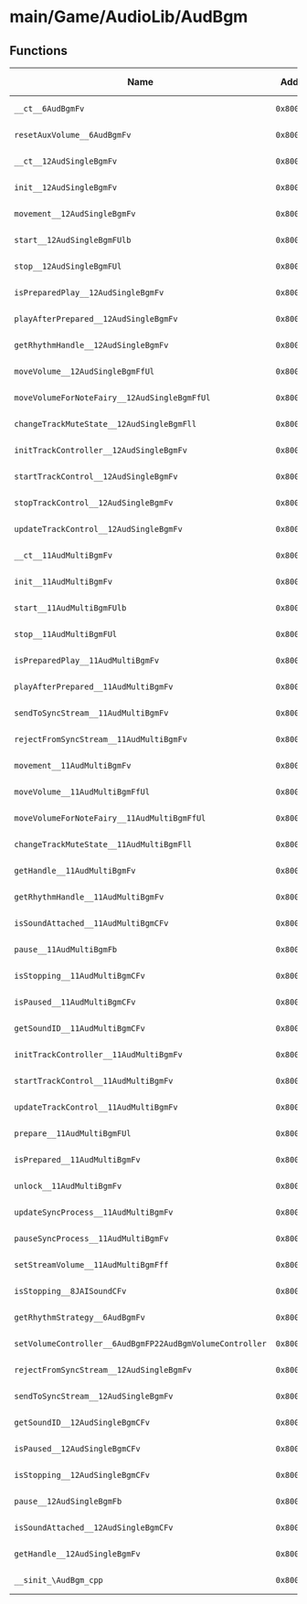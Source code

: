 # main/Game/AudioLib/AudBgm

## Functions

| Name | Address | Match % |
|------|---------|---------|
| `__ct__6AudBgmFv` | `0x8002E874` | :x: (0.0%) |
| `resetAuxVolume__6AudBgmFv` | `0x8002E8A4` | :x: (0.0%) |
| `__ct__12AudSingleBgmFv` | `0x8002E8F8` | :x: (0.0%) |
| `init__12AudSingleBgmFv` | `0x8002E978` | :x: (0.0%) |
| `movement__12AudSingleBgmFv` | `0x8002E984` | :x: (0.0%) |
| `start__12AudSingleBgmFUlb` | `0x8002E9F8` | :x: (0.0%) |
| `stop__12AudSingleBgmFUl` | `0x8002EB1C` | :x: (0.0%) |
| `isPreparedPlay__12AudSingleBgmFv` | `0x8002EB6C` | :x: (0.0%) |
| `playAfterPrepared__12AudSingleBgmFv` | `0x8002EB98` | :x: (0.0%) |
| `getRhythmHandle__12AudSingleBgmFv` | `0x8002EBB0` | :x: (0.0%) |
| `moveVolume__12AudSingleBgmFfUl` | `0x8002EBE8` | :x: (0.0%) |
| `moveVolumeForNoteFairy__12AudSingleBgmFfUl` | `0x8002EC34` | :x: (0.0%) |
| `changeTrackMuteState__12AudSingleBgmFll` | `0x8002EC80` | :x: (0.0%) |
| `initTrackController__12AudSingleBgmFv` | `0x8002EDA0` | :x: (0.0%) |
| `startTrackControl__12AudSingleBgmFv` | `0x8002EDC8` | :x: (0.0%) |
| `stopTrackControl__12AudSingleBgmFv` | `0x8002EE20` | :x: (0.0%) |
| `updateTrackControl__12AudSingleBgmFv` | `0x8002EE74` | :x: (0.0%) |
| `__ct__11AudMultiBgmFv` | `0x8002EED4` | :x: (0.0%) |
| `init__11AudMultiBgmFv` | `0x8002EF88` | :x: (0.0%) |
| `start__11AudMultiBgmFUlb` | `0x8002EFE8` | :x: (0.0%) |
| `stop__11AudMultiBgmFUl` | `0x8002F060` | :x: (0.0%) |
| `isPreparedPlay__11AudMultiBgmFv` | `0x8002F0CC` | :x: (0.0%) |
| `playAfterPrepared__11AudMultiBgmFv` | `0x8002F0D0` | :x: (0.0%) |
| `sendToSyncStream__11AudMultiBgmFv` | `0x8002F0DC` | :x: (0.0%) |
| `rejectFromSyncStream__11AudMultiBgmFv` | `0x8002F1D8` | :x: (0.0%) |
| `movement__11AudMultiBgmFv` | `0x8002F238` | :x: (0.0%) |
| `moveVolume__11AudMultiBgmFfUl` | `0x8002F35C` | :x: (0.0%) |
| `moveVolumeForNoteFairy__11AudMultiBgmFfUl` | `0x8002F3B4` | :x: (0.0%) |
| `changeTrackMuteState__11AudMultiBgmFll` | `0x8002F40C` | :x: (0.0%) |
| `getHandle__11AudMultiBgmFv` | `0x8002F60C` | :x: (0.0%) |
| `getRhythmHandle__11AudMultiBgmFv` | `0x8002F614` | :x: (0.0%) |
| `isSoundAttached__11AudMultiBgmCFv` | `0x8002F61C` | :x: (0.0%) |
| `pause__11AudMultiBgmFb` | `0x8002F62C` | :x: (0.0%) |
| `isStopping__11AudMultiBgmCFv` | `0x8002F648` | :x: (0.0%) |
| `isPaused__11AudMultiBgmCFv` | `0x8002F660` | :x: (0.0%) |
| `getSoundID__11AudMultiBgmCFv` | `0x8002F688` | :x: (0.0%) |
| `initTrackController__11AudMultiBgmFv` | `0x8002F6AC` | :x: (0.0%) |
| `startTrackControl__11AudMultiBgmFv` | `0x8002F6D4` | :x: (0.0%) |
| `updateTrackControl__11AudMultiBgmFv` | `0x8002F72C` | :x: (0.0%) |
| `prepare__11AudMultiBgmFUl` | `0x8002F780` | :x: (0.0%) |
| `isPrepared__11AudMultiBgmFv` | `0x8002F900` | :x: (0.0%) |
| `unlock__11AudMultiBgmFv` | `0x8002F964` | :x: (0.0%) |
| `updateSyncProcess__11AudMultiBgmFv` | `0x8002F9C8` | :x: (0.0%) |
| `pauseSyncProcess__11AudMultiBgmFv` | `0x8002FA18` | :x: (0.0%) |
| `setStreamVolume__11AudMultiBgmFff` | `0x8002FAAC` | :x: (0.0%) |
| `isStopping__8JAISoundCFv` | `0x8002FB7C` | :x: (0.0%) |
| `getRhythmStrategy__6AudBgmFv` | `0x8002FBBC` | :x: (0.0%) |
| `setVolumeController__6AudBgmFP22AudBgmVolumeController` | `0x8002FBC4` | :x: (0.0%) |
| `rejectFromSyncStream__12AudSingleBgmFv` | `0x8002FBCC` | :x: (0.0%) |
| `sendToSyncStream__12AudSingleBgmFv` | `0x8002FBD0` | :x: (0.0%) |
| `getSoundID__12AudSingleBgmCFv` | `0x8002FBD4` | :x: (0.0%) |
| `isPaused__12AudSingleBgmCFv` | `0x8002FBF8` | :x: (0.0%) |
| `isStopping__12AudSingleBgmCFv` | `0x8002FC20` | :x: (0.0%) |
| `pause__12AudSingleBgmFb` | `0x8002FC38` | :x: (0.0%) |
| `isSoundAttached__12AudSingleBgmCFv` | `0x8002FC54` | :x: (0.0%) |
| `getHandle__12AudSingleBgmFv` | `0x8002FC64` | :x: (0.0%) |
| `__sinit_\AudBgm_cpp` | `0x8002FC6C` | :x: (0.0%) |